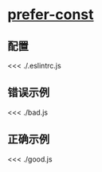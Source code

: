 # [prefer-const](https://eslint.org/docs/rules/prefer-const)

## 配置

<<< ./.eslintrc.js

## 错误示例

<<< ./bad.js

## 正确示例

<<< ./good.js
